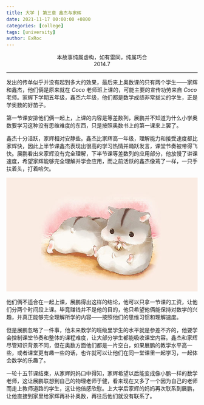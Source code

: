 ```yaml
---
title: 大学 | 第三章 鑫杰与家辉
date: 2021-11-17 00:00:00 +0800
categories: [college]
tags: [university]
author: ExRoc
---
```


<center>本故事纯属虚构，如有雷同，纯属巧合</center>
<center>2014.7</center>

----

发出的传单似乎并没有起到多大的效果，最后来上奥数课的只有两个学生——家辉和鑫杰，他们俩是原来就在 $Coco$ 老师班上课的，可能主要的宣传功劳来自 $Coco$ 老师。家辉下学期五年级，鑫杰六年级，他们都是数学成绩非常拔尖的学生，正是学奥数的好苗子。

第一节课安排他们俩一起上，上课的内容是等差数列，展鹏并不知道为什么小学奥数要学习这种没有思维难度的东西，只是按照奥数书上的第一课来上罢了。

鑫杰十分活跃，家辉相对安静些。鑫杰比家辉高一年级，理解能力和接受速度都比家辉快，因此上半节课鑫杰表现出很高的学习热情并踊跃发言，课堂节奏被带得飞快。展鹏看出来家辉没有完全理解，下半节课等差数列的应用部分，他放慢了讲课速度，希望家辉能够完全理解并学会应用，而之前活跃的鑫杰像蔫了一样，一只手扶着头，打着哈欠。

![奥数](/assets/img/posts/college/Jiahui_Xinjie.jpg)

他们俩不适合在一起上课，展鹏得出这样的结论，他可以只拿一节课的工资，让他们分两个时间段上课。毕竟赚钱并不是他的目的，他只希望他俩能保持对数学的兴趣，并真正能够完全理解所学的内容——按照他们的思维习惯和理解速度。

但是展鹏忽略了一件事，他未来教学的班级里学生的水平就是参差不齐的，他要学会控制课堂节奏和整体的课程难度，让大部分学生都能吸收课堂内容。鑫杰和家辉尽管知识背景不同，但在奥数方面他们都是一片空白，如果展鹏的教学水平高一些，或者课堂更有趣一些的话，也许就可以让他们在同一堂课里一起学习，一起体会数学的乐趣了。

一轮十五节课结束，从家辉妈妈口中得知，家辉希望以后能变成像小鹏一样的数学老师，这让展鹏联想到自己的物理老师于健，看来现在又多了一个因为自己的老师而走上教师道路的学生，这让他倍感欣慰。上大学后家辉的妈妈再次联系到展鹏，让他直接到家里给家辉再补补奥数，再往后他们就没有联系了。
